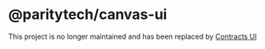# @paritytech/canvas-ui
This project is no longer maintained and has been replaced by [Contracts UI](https://github.com/paritytech/contracts-ui)

